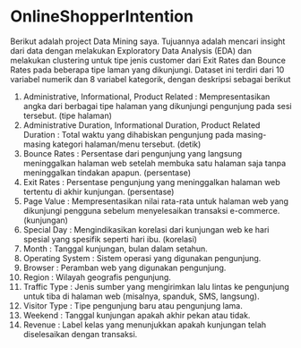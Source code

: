 # OnlineShopperIntention

Berikut adalah project Data Mining saya. Tujuannya adalah mencari insight dari data dengan melakukan Exploratory Data Analysis (EDA) dan melakukan clustering untuk tipe jenis customer dari Exit Rates dan Bounce Rates pada beberapa tipe laman yang dikunjungi.
Dataset ini terdiri dari 10 variabel numerik dan 8 variabel kategorik, dengan deskripsi sebagai berikut
1. Administrative, Informational, Product Related : Mempresentasikan angka dari
berbagai tipe halaman yang dikunjungi pengunjung pada sesi tersebut. (tipe halaman)
2. Administrative Duration, Informational Duration, Product Related Duration : Total
waktu yang dihabiskan pengunjung pada masing-masing kategori halaman/menu
tersebut. (detik)
3. Bounce Rates : Persentase dari pengunjung yang langsung meninggalkan halaman
web setelah membuka satu halaman saja tanpa meninggalkan tindakan apapun.
(persentase)
4. Exit Rates : Persentase pengunjung yang meninggalkan halaman web tertentu di akhir
kunjungan. (persentase)
5. Page Value : Mempresentasikan nilai rata-rata untuk halaman web yang dikunjungi
pengguna sebelum menyelesaikan transaksi e-commerce. (kunjungan)
6. Special Day : Mengindikasikan korelasi dari kunjungan web ke hari spesial yang
spesifik seperti hari ibu. (korelasi)
7. Month : Tanggal kunjungan, bulan dalam setahun.
8. Operating System : Sistem operasi yang digunakan pengunjung.
9. Browser : Peramban web yang digunakan pengunjung.
10. Region : Wilayah geografis pengunjung.
11. Traffic Type : Jenis sumber yang mengirimkan lalu lintas ke pengunjung untuk tiba di
halaman web (misalnya, spanduk, SMS, langsung).
12. Visitor Type : Tipe pengunjung baru atau pengunjung lama.
13. Weekend : Tanggal kunjungan apakah akhir pekan atau tidak.
14. Revenue : Label kelas yang menunjukkan apakah kunjungan telah diselesaikan
dengan transaksi.
